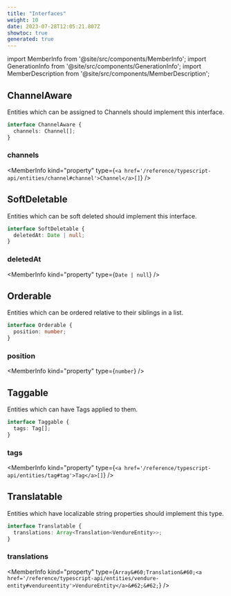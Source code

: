 ```yaml
---
title: "Interfaces"
weight: 10
date: 2023-07-28T12:05:21.807Z
showtoc: true
generated: true
---
```

<!-- This file was generated from the Vendure source. Do not modify. Instead, re-run the "docs:build" script -->
import MemberInfo from '@site/src/components/MemberInfo';
import GenerationInfo from '@site/src/components/GenerationInfo';
import MemberDescription from '@site/src/components/MemberDescription';


## ChannelAware

<GenerationInfo sourceFile="packages/core/src/common/types/common-types.ts" sourceLine="17" packageName="@vendure/core" />

Entities which can be assigned to Channels should implement this interface.

```ts title="Signature"
interface ChannelAware {
  channels: Channel[];
}
```

<div className="members-wrapper">

### channels

<MemberInfo kind="property" type={`<a href='/reference/typescript-api/entities/channel#channel'>Channel</a>[]`}   />




</div>


## SoftDeletable

<GenerationInfo sourceFile="packages/core/src/common/types/common-types.ts" sourceLine="28" packageName="@vendure/core" />

Entities which can be soft deleted should implement this interface.

```ts title="Signature"
interface SoftDeletable {
  deletedAt: Date | null;
}
```

<div className="members-wrapper">

### deletedAt

<MemberInfo kind="property" type={`Date | null`}   />




</div>


## Orderable

<GenerationInfo sourceFile="packages/core/src/common/types/common-types.ts" sourceLine="39" packageName="@vendure/core" />

Entities which can be ordered relative to their siblings in a list.

```ts title="Signature"
interface Orderable {
  position: number;
}
```

<div className="members-wrapper">

### position

<MemberInfo kind="property" type={`number`}   />




</div>


## Taggable

<GenerationInfo sourceFile="packages/core/src/common/types/common-types.ts" sourceLine="50" packageName="@vendure/core" />

Entities which can have Tags applied to them.

```ts title="Signature"
interface Taggable {
  tags: Tag[];
}
```

<div className="members-wrapper">

### tags

<MemberInfo kind="property" type={`<a href='/reference/typescript-api/entities/tag#tag'>Tag</a>[]`}   />




</div>


## Translatable

<GenerationInfo sourceFile="packages/core/src/common/types/locale-types.ts" sourceLine="29" packageName="@vendure/core" />

Entities which have localizable string properties should implement this type.

```ts title="Signature"
interface Translatable {
  translations: Array<Translation<VendureEntity>>;
}
```

<div className="members-wrapper">

### translations

<MemberInfo kind="property" type={`Array&#60;Translation&#60;<a href='/reference/typescript-api/entities/vendure-entity#vendureentity'>VendureEntity</a>&#62;&#62;`}   />




</div>
